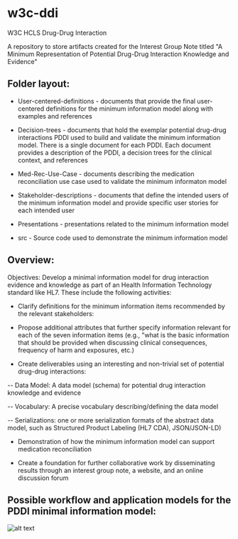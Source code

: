 # w3c-ddi
W3C HCLS Drug-Drug Interaction

A repository to store artifacts created for the Interest Group Note
titled "A Minimum Representation of Potential Drug-Drug Interaction
Knowledge and Evidence"

## Folder layout:

- User-centered-definitions - documents that provide the final user-centered definitions for the minimum information model along with examples and references

- Decision-trees - documents that hold the exemplar potential drug-drug interactions PDDI used to build and validate the minimum information model. There is a single document for each PDDI. Each document provides a description of the PDDI, a decision trees for the clinical context, and references 

- Med-Rec-Use-Case - documents describing the medication reconciliation use case used to validate the minimum informaton model

- Stakeholder-descriptions - documents that define the intended users of the minimum information model and provide specific user stories for each intended user

- Presentations - presentations related to the minimum information model

- src - Source code used to demonstrate the minimum information model

## Overview:

Objectives: Develop a minimal information model for drug interaction
evidence and knowledge as part of an Health Information Technology
standard like HL7. These include the following activities:

- Clarify definitions for the minimum information items recommended by the relevant stakeholders:

- Propose additional attributes that further specify information relevant for each of the seven information items (e.g., "what is the basic information that should be provided when discussing clinical consequences, frequency of harm and exposures, etc.)

- Create deliverables using an interesting and non-trivial set of potential drug-drug interactions:

-- Data Model: A data model (schema) for potential drug interaction knowledge and evidence

-- Vocabulary: A precise vocabulary describing/defining the data model

-- Serializations: one or more serialization formats of the abstract
   data model, such as Structured Product Labeling (HL7 CDA),
   JSON/JSON-LD)

- Demonstration of how the minimum information model can support medication reconciliation 

- Create a foundation for further collaborative work by disseminating results through an interest group note, a website, and an online discussion forum

## Possible workflow and application models for the PDDI minimal information model:

![alt text](https://github.com/W3C-HCLS/w3c-ddi/raw/master/Presentations/images/info-model-value-proposition.png "Possible workflow and application models for the PDDI minimal information model.")
